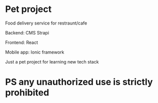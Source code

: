 # Pet project

Food delivery service for restraunt/cafe

Backend: CMS Strapi

Frontend: React

Mobile app: Ionic framework


Just a pet project for learning new tech stack

# PS any unauthorized use is strictly prohibited